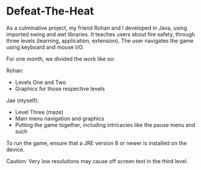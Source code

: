 # Defeat-The-Heat

As a culminative project, my friend Rohan and I developed in Java, using imported swing and awt libraries. 
It teaches users about fire safety, through three levels (learning, application, extension). The user navigates the game using keyboard and mouse I/O.

For one month, we divided the work like so:

Rohan:
- Levels One and Two
- Graphics for those respective levels

Jae (myself):
- Level Three (maze)
- Main menu navigation and graphics
- Putting the game together, including intricacies like the pause menu and such


To run the game, ensure that a JRE version 8 or newer is installed on the device.

Caution: Very low resolutions may cause off screen text in the third level.
